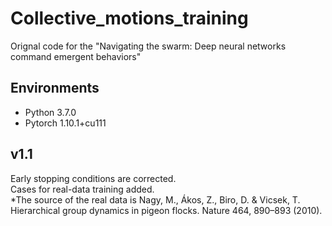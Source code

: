 # Collective_motions_training
Orignal code for the "Navigating the swarm: Deep neural networks command emergent behaviors"

## Environments
- Python 3.7.0
- Pytorch 1.10.1+cu111

## v1.1
Early stopping conditions are corrected. \
Cases for real-data training added. \
*The source of the real data is Nagy, M., Ákos, Z., Biro, D. & Vicsek, T. Hierarchical group dynamics in pigeon flocks. Nature 464, 890–893 (2010).
